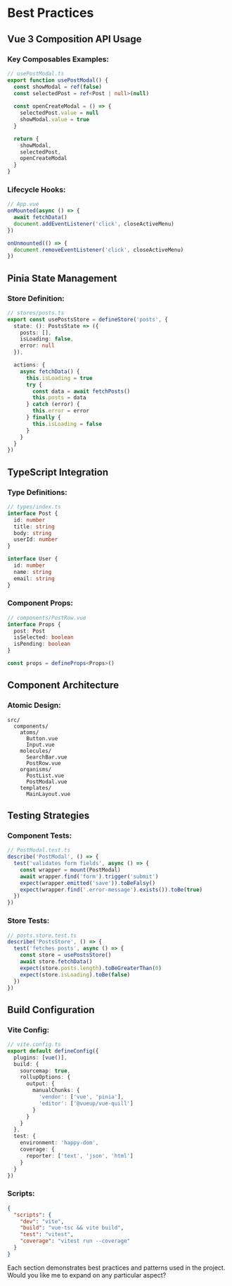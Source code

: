 # Best Practices

## Vue 3 Composition API Usage

### Key Composables Examples:
```typescript
// usePostModal.ts
export function usePostModal() {
  const showModal = ref(false)
  const selectedPost = ref<Post | null>(null)
  
  const openCreateModal = () => {
    selectedPost.value = null
    showModal.value = true
  }

  return {
    showModal,
    selectedPost,
    openCreateModal
  }
}
```

### Lifecycle Hooks:
```typescript
// App.vue
onMounted(async () => {
  await fetchData()
  document.addEventListener('click', closeActiveMenu)
})

onUnmounted(() => {
  document.removeEventListener('click', closeActiveMenu)
})
```

## Pinia State Management

### Store Definition:
```typescript
// stores/posts.ts
export const usePostsStore = defineStore('posts', {
  state: (): PostsState => ({
    posts: [],
    isLoading: false,
    error: null
  }),

  actions: {
    async fetchData() {
      this.isLoading = true
      try {
        const data = await fetchPosts()
        this.posts = data
      } catch (error) {
        this.error = error
      } finally {
        this.isLoading = false
      }
    }
  }
})
```

## TypeScript Integration

### Type Definitions:
```typescript
// types/index.ts
interface Post {
  id: number
  title: string
  body: string
  userId: number
}

interface User {
  id: number
  name: string
  email: string
}
```

### Component Props:
```typescript
// components/PostRow.vue
interface Props {
  post: Post
  isSelected: boolean
  isPending: boolean
}

const props = defineProps<Props>()
```

## Component Architecture

### Atomic Design:
```
src/
  components/
    atoms/
      Button.vue
      Input.vue
    molecules/
      SearchBar.vue
      PostRow.vue
    organisms/
      PostList.vue
      PostModal.vue
    templates/
      MainLayout.vue
```

## Testing Strategies

### Component Tests:
```typescript
// PostModal.test.ts
describe('PostModal', () => {
  test('validates form fields', async () => {
    const wrapper = mount(PostModal)
    await wrapper.find('form').trigger('submit')
    expect(wrapper.emitted('save')).toBeFalsy()
    expect(wrapper.find('.error-message').exists()).toBe(true)
  })
})
```

### Store Tests:
```typescript
// posts.store.test.ts
describe('PostsStore', () => {
  test('fetches posts', async () => {
    const store = usePostsStore()
    await store.fetchData()
    expect(store.posts.length).toBeGreaterThan(0)
    expect(store.isLoading).toBe(false)
  })
})
```

## Build Configuration

### Vite Config:
```typescript
// vite.config.ts
export default defineConfig({
  plugins: [vue()],
  build: {
    sourcemap: true,
    rollupOptions: {
      output: {
        manualChunks: {
          'vendor': ['vue', 'pinia'],
          'editor': ['@vueup/vue-quill']
        }
      }
    }
  },
  test: {
    environment: 'happy-dom',
    coverage: {
      reporter: ['text', 'json', 'html']
    }
  }
})
```

### Scripts:
```json
{
  "scripts": {
    "dev": "vite",
    "build": "vue-tsc && vite build",
    "test": "vitest",
    "coverage": "vitest run --coverage"
  }
}
```

Each section demonstrates best practices and patterns used in the project. Would you like me to expand on any particular aspect?
